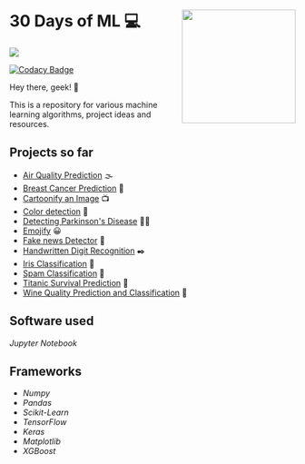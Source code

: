 # 30 Days of ML :computer: <image src="pic.jpg" width=200 align="right">
  
[![](https://colab.research.google.com/assets/colab-badge.svg)]()

[![Codacy Badge](https://api.codacy.com/project/badge/Grade/0ebbb76202b047a08e2df1babe0a1f69)](https://app.codacy.com/gh/rakshaa2000/30-Days-of-ML?utm_source=github.com&utm_medium=referral&utm_content=rakshaa2000/30-Days-of-ML&utm_campaign=Badge_Grade)

Hey there, geek! :wave:

This is a repository for various machine learning algorithms, project ideas and resources.

## Projects so far

-   [Air Quality Prediction](Air_Quality/) :fog:
-   [Breast Cancer Prediction](Breast_Cancer_Prediction/) :older_woman:
-   [Cartoonify an Image](Cartoonify_an_Image/) :tv:
-   [Color detection](Color_Detection/) :rainbow:
-   [Detecting Parkinson's Disease](Detecting_Parkinson’s_Disease/) :standing_man:
-   [Emojify](Emojify/) :grinning:
-   [Fake news Detector](Fake_news_Detector/) :newspaper:
-   [Handwritten Digit Recognition](Handwritten_Digit_Recognition/) :black_nib:
-   [Iris Classification](Iris_Classification/) :hibiscus:
-   [Spam Classification](Spam_Classification/) :e-mail:
-   [Titanic Survival Prediction](Titanic/) :ship:
-   [Wine Quality Prediction and Classification](Wine_Quality/) :wine_glass:

## Software used
*Jupyter Notebook*

## Frameworks
-   *Numpy*
-   *Pandas*
-   *Scikit-Learn*
-   *TensorFlow*
-   *Keras*
-   *Matplotlib*
-   *XGBoost*
